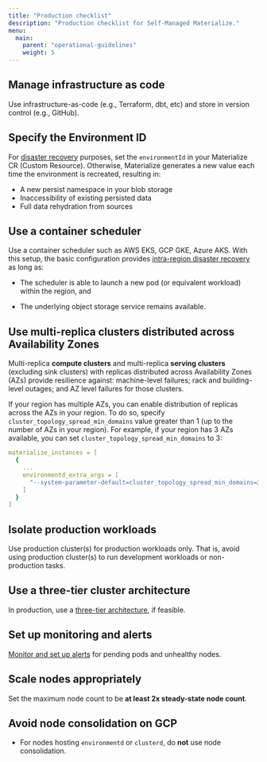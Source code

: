 ```yaml
---
title: "Production checklist"
description: "Production checklist for Self-Managed Materialize."
menu:
  main:
    parent: "operational-guidelines"
    weight: 5
---
```


## Manage infrastructure as code

Use infrastructure-as-code (e.g., Terraform, dbt, etc) and store in version
control (e.g., GitHub).

## Specify the Environment ID

For [disaster recovery](/manage/disaster-recovery/) purposes, set the
`environmentId` in your Materialize CR (Custom Resource). Otherwise, Materialize
generates a new value each time the environment is recreated, resulting in:

- A new persist namespace in your blob storage
- Inaccessibility of existing persisted data
- Full data rehydration from sources

## Use a container scheduler

Use a container scheduler such as AWS EKS, GCP GKE, Azure AKS. With this setup,
the basic configuration provides [intra-region disaster
recovery](/manage/disaster-recovery/#level-1-basic-configuration-intra-region-recovery)
as long as:

- The scheduler is able to launch a new pod (or equivalent workload) within the
  region, and

- The underlying object storage service remains available.

## Use multi-replica clusters distributed across Availability Zones

Multi-replica **compute clusters** and multi-replica **serving clusters**
(excluding sink clusters) with replicas distributed across Availability Zones
(AZs) provide resilience against: machine-level failures; rack and
building-level outages; and AZ level failures for those clusters.

If your region has multiple AZs, you can enable distribution of replicas across
the AZs in your region. To do so, specify `cluster_topology_spread_min_domains`
value greater than 1 (up to the number of AZs in your region). For example, if
your region has 3 AZs available, you can set
`cluster_topology_spread_min_domains` to 3:

```yaml
materialize_instances = [
  {
    ...
    environmentd_extra_args = [
      "--system-parameter-default=cluster_topology_spread_min_domains=3"
    ]
  }
]
```

## Isolate production workloads

Use production cluster(s) for production workloads only. That is, avoid using
production cluster(s) to run development workloads or non-production tasks.

## Use a three-tier cluster architecture

In production, use a [three-tier
architecture](/manage/operational-guidelines/#three-tier-architecture), if
feasible.

## Set up monitoring and alerts

[Monitor and set up alerts](/manage/monitor/) for pending pods and unhealthy
nodes.

## Scale nodes appropriately

Set the maximum node count to be **at least 2x steady-state node count**.

## Avoid node consolidation on GCP

- For nodes hosting `environmentd` or `clusterd`, do <red>**not**</red> use node
  consolidation.
